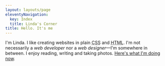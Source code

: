 ```yaml
---
layout: layouts/page
eleventyNavigation:
  key: Index
  title: Linda's Corner
title: Hello. It's me
---
```

I'm Linda. I like creating websites in plain <abbr title="Cascading Style Sheets">CSS</abbr> and <abbr title="HyperText Markup Language">HTML</abbr>. I'm not necessarily a *web developer* nor a *web designer*&mdash;I'm somewhere in between. I enjoy reading, writing and taking photos. [Here's what I'm doing now](/now/).